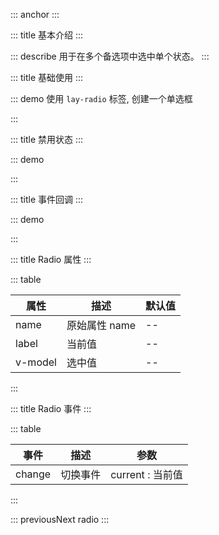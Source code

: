 ::: anchor
:::

::: title 基本介绍
:::

::: describe 用于在多个备选项中选中单个状态。
:::

::: title 基础使用
:::

::: demo 使用 `lay-radio` 标签, 创建一个单选框

<template>
  <lay-form>
    <lay-radio v-model="selected1" name="action" label="1">写作</lay-radio>
    <lay-radio v-model="selected1" name="action" label="2">画画</lay-radio>
    <lay-radio v-model="selected1" name="action" label="3">运动</lay-radio>
  </lay-form>
</template>

<script>
import { ref } from 'vue'

export default {
  setup() {

    const selected1 = ref("1");

    return {
        selected1
    }
  }
}
</script>

:::

::: title 禁用状态
:::

::: demo

<template>
  <lay-form>
    <lay-radio v-model="selected2" name="action" label="1">写作</lay-radio>
    <lay-radio v-model="selected2" name="action" label="2">画画</lay-radio>
    <lay-radio v-model="selected2" name="action" label="3">运动</lay-radio>
    <lay-radio v-model="selected2" name="action" label="4" :disabled="disabled">禁用</lay-radio>
  </lay-form>
</template>

<script>
import { ref } from 'vue'

export default {
  setup() {

    const disabled = ref(true);
    const selected2 = ref("1");

    return {
        disabled,
        selected2
    }
  }
}
</script>

:::

::: title 事件回调
:::

::: demo

<template>
  <lay-form>
    <lay-radio v-model="selected3" name="action" label="1" @change="change">写作</lay-radio>
    <lay-radio v-model="selected3" name="action" label="2" @change="change">画画</lay-radio>
    <lay-radio v-model="selected3" name="action" label="3" @change="change">运动</lay-radio>
  </lay-form>
</template>

<script>
import { ref } from 'vue'

export default {
  setup() {

    const selected3 = ref("1");
    const change = function( current ) {
        console.log("当前值:" + current)
    }
    return {
        selected3,
        change
    }
  }
}
</script>

:::

::: title Radio 属性
:::

::: table

| 属性    | 描述          | 默认值 |
| ------- | ------------- | ------ |
| name    | 原始属性 name | --     |
| label   | 当前值        | --     |
| v-model | 选中值        | --     |

:::

::: title Radio 事件
:::

::: table

| 事件   | 描述     | 参数             |
| ------ | -------- | ---------------- |
| change | 切换事件 | current : 当前值 |

:::

 

::: previousNext radio
:::